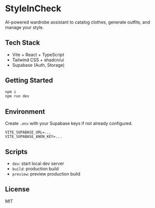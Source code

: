 # StyleInCheck

AI-powered wardrobe assistant to catalog clothes, generate outfits, and manage your style.

## Tech Stack

- Vite + React + TypeScript
- Tailwind CSS + shadcn/ui
- Supabase (Auth, Storage)

## Getting Started

```sh
npm i
npm run dev
```

## Environment

Create `.env` with your Supabase keys if not already configured.

```
VITE_SUPABASE_URL=...
VITE_SUPABASE_ANON_KEY=...
```

## Scripts

- `dev`: start local dev server
- `build`: production build
- `preview`: preview production build

## License

MIT
